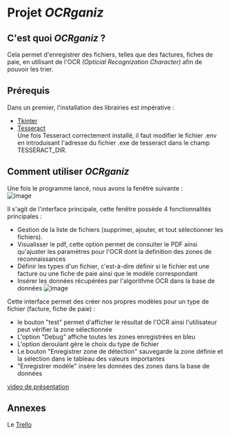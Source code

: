 # Projet *OCRganiz*

## C'est quoi *OCRganiz* ?
Cela permet d'enregistrer des fichiers, telles que des factures, fiches de paie, en utilisant de l'OCR *(Opticial Recognization Character)* afin de pouvoir les trier.
## Prérequis
Dans un premier, l'installation des librairies est impérative :  
* [Tkinter](https://docs.python.org/3/library/tkinter.html)
* [Tesseract](https://github.com/UB-Mannheim/tesseract/)  
Une fois Tesseract correctement installé, il faut modifier le fichier .env en introduisant l'adresse du fichier .exe de tesseract dans le champ TESSERACT_DIR. 


## Comment utiliser *OCRganiz* 
Une fois le programme lancé, nous avons la fenêtre suivante :    
![image](https://github.com/itsax404/OCRganiz/assets/93085354/cedd6b58-0498-4320-b066-af8a7e66a2bb)  

Il s'agit de l'interface principale, cette fenêtre possède 4 fonctionnalités principales :     
* Gestion de la liste de fichiers (supprimer, ajouter, et tout sélectionner les fichiers).
* Visualisser le pdf, cette option permet de consulter le PDF ainsi qu'ajuster les paramètres pour l'OCR dont la definition des zones de reconnaissances
* Définir les types d'un fichier, c'est-à-dire définir si le fichier est une facture ou une fiche de paie ainsi que le modèle correspondant
* Insérer les données récupérées par l'algorithme OCR dans la base de données
![image](https://github.com/itsax404/OCRganiz/assets/93085354/611760f8-be8b-4add-b4ef-b4123fd2c5a5)  

Cette interface permet des créer nos propres modèles pour un type de fichier (facture, fiche de paie) :
* le bouton "test" permet d'afficher le résultat de l'OCR ainsi l'utilisateur peut vérifier la zone sélectionnée
* L'option "Debug" affiche toutes les zones enregistrées en bleu
* L'option deroulant gère le choix du type de fichier
* Le bouton "Enregistrer zone de détection" sauvegarde la zone définie et la sélection dans le tableau des valeurs importantes
* "Enregistrer modèle" insère les données des zones dans la base de données

[video de présentation](https://www.dailymotion.com/video/x8lwtsi)
## Annexes
Le [Trello](https://trello.com/invite/b/updv2xap/ATTId970c379082223d06ecea2d2e0a76bb207D679C6/projet-programmation)
